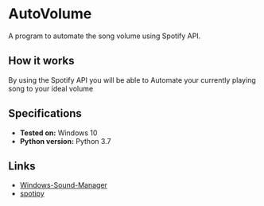 # AutoVolume
A program to automate the song volume using Spotify API.

## How it works
By using the Spotify API you will be able to Automate your currently playing song to your ideal volume
 


## Specifications
* **Tested on:** Windows 10
* **Python version:** Python 3.7

## Links
* [Windows-Sound-Manager](https://github.com/Paradoxis/Windows-Sound-Manager)
* [spotipy](https://github.com/plamere/spotipy)
